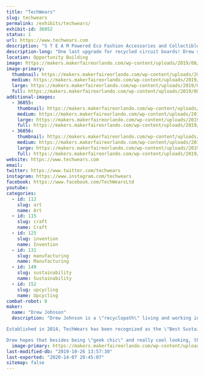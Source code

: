 ```yaml
---
title: "TechWears"
slug: techwears
permalink: /exhibits/techwears/
exhibit-id: 36052
status: 1
url: https://www.techwears.com
description: "S T E A M Powered Eco Fashion Accessories and Collectibles "
description-long: "One last upgrade for recycled circuit boards! Drew searches the globe for the most beautiful recycled circuit boards available and transforms them into Neck Ties, Jewelry, Magnets and other fun accessories so you can geek your heart out and heal the planet. Wear a Statement, and join us in our effort to #UpcycleAlltheTech!"
location: Opportunity Building
image: https://makers.makerfaireorlando.com/wp-content/uploads/2019/08/TechWears-Project-Photos-1024x1024.jpg
image-primary:
  thumbnail: https://makers.makerfaireorlando.com/wp-content/uploads/2019/08/TechWears-Project-Photos-150x150.jpg
  medium: https://makers.makerfaireorlando.com/wp-content/uploads/2019/08/TechWears-Project-Photos-300x300.jpg
  large: https://makers.makerfaireorlando.com/wp-content/uploads/2019/08/TechWears-Project-Photos-1024x1024.jpg
  full: https://makers.makerfaireorlando.com/wp-content/uploads/2019/08/TechWears-Project-Photos.jpg
additional-images:
  - 36055:
    thumbnail: https://makers.makerfaireorlando.com/wp-content/uploads/2019/08/Circuit-Board-Rings-TechWears-150x150.jpg
    medium: https://makers.makerfaireorlando.com/wp-content/uploads/2019/08/Circuit-Board-Rings-TechWears-300x205.jpg
    large: https://makers.makerfaireorlando.com/wp-content/uploads/2019/08/Circuit-Board-Rings-TechWears.jpg
    full: https://makers.makerfaireorlando.com/wp-content/uploads/2019/08/Circuit-Board-Rings-TechWears.jpg
  - 36056:
    thumbnail: https://makers.makerfaireorlando.com/wp-content/uploads/2019/08/Tie-Clips-TechWears-150x150.jpg
    medium: https://makers.makerfaireorlando.com/wp-content/uploads/2019/08/Tie-Clips-TechWears-300x292.jpg
    large: https://makers.makerfaireorlando.com/wp-content/uploads/2019/08/Tie-Clips-TechWears-1024x997.jpg
    full: https://makers.makerfaireorlando.com/wp-content/uploads/2019/08/Tie-Clips-TechWears.jpg
website: https://www.techwears.com
email: 
twitter: https://www.twitter.com/techwears
instagram: https://www.instagram.com/techwears
facebook: https://www.facebook.com/TechWearsLtd
youtube: 
categories:
  - id: 112
    slug: art
    name: Art
  - id: 115
    slug: craft
    name: Craft
  - id: 125
    slug: invention
    name: Invention
  - id: 131
    slug: manufacturing
    name: Manufacturing
  - id: 149
    slug: sustainability
    name: Sustainability
  - id: 152
    slug: upcycling
    name: Upcycling
combat-robot: 0
maker:
  name: "Drew Johnson"
  description: "Drew Johnson is a \"recyclopath\" living and working in Colorado Springs, CO USA. He is obsessed with technological waste and is constantly searching the Globe for the most beautiful recycled circuit boards available. He and is company, TechWears, exists to #UpcycleAlltheTech by creating fun one-of-a-kind jewelry, apparel accessories, and collectables from recycled electronics. 

Established in 2014, TechWears has been recognized as the \"Best Sustainable Business\" by the Colorado Springs Business Journal, and Drew was recognized as a Creative Industries Leader by the Mayor of Colorado Springs. 

Drew hopes that besides being \"geek chic\" and really cool looking, that his creations will advance important conversations around eco literacy and STEAM Education. Ultimately, Drew hopes to work himself out of a job by eliminating e-waste all together.  "
  image-primary: https://makers.makerfaireorlando.com/wp-content/uploads/2019/08/Drew-Johnson-Headshot-3-1024x1024.jpg
last-modified-db: "2019-10-26 13:57:30"
last-exported: "2020-14-07 20:45:07"
sitemap: false
---
```

